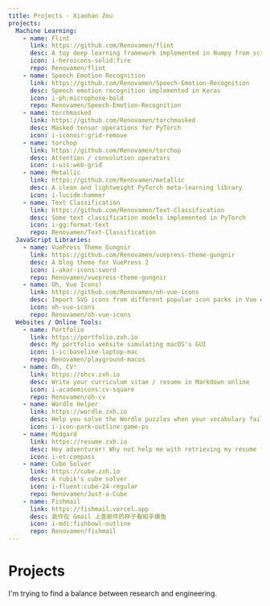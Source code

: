 ```yaml
---
title: Projects - Xiaohan Zou
projects:
  Machine Learning:
    - name: Flint
      link: https://github.com/Renovamen/flint
      desc: A toy deep learning framework implemented in Numpy from scratch
      icon: i-heroicons-solid:fire
      repo: Renovamen/flint
    - name: Speech Emotion Recognition
      link: https://github.com/Renovamen/Speech-Emotion-Recognition
      desc: Speech emotion recognition implemented in Keras
      icon: i-ph:microphone-bold
      repo: Renovamen/Speech-Emotion-Recognition
    - name: torchmasked
      link: https://github.com/Renovamen/torchmasked
      desc: Masked tensor operations for PyTorch
      icon: i-iconoir:grid-remove
    - name: torchop
      link: https://github.com/Renovamen/torchop
      desc: Attention / convolution operators
      icon: i-uis:web-grid
    - name: Metallic
      link: https://github.com/Renovamen/metallic
      desc: A clean and lightweight PyTorch meta-learning library
      icon: i-lucide:hammer
    - name: Text Classification
      link: https://github.com/Renovamen/Text-Classification
      desc: Some text classification models implemented in PyTorch
      icon: i-gg:format-text
      repo: Renovamen/Text-Classification
  JavaScript Libraries:
    - name: VuePress Theme Gungnir
      link: https://github.com/Renovamen/vuepress-theme-gungnir
      desc: A blog theme for VuePress 2
      icon: i-akar-icons:sword
      repo: Renovamen/vuepress-theme-gungnir
    - name: Oh, Vue Icons!
      link: https://github.com/Renovamen/oh-vue-icons
      desc: Import SVG icons from different popular icon packs in Vue easily
      icon: oh-vue-icons
      repo: Renovamen/oh-vue-icons
  Websites / Online Tools:
    - name: Portfolio
      link: https://portfolio.zxh.io
      desc: My portfolio website simulating macOS's GUI
      icon: i-ic:baseline-laptop-mac
      repo: Renovamen/playground-macos
    - name: Oh, CV!
      link: https://ohcv.zxh.io
      desc: Write your curriculum vitae / resume in Markdown online
      icon: i-academicons:cv-square
      repo: Renovamen/oh-cv
    - name: Wordle Helper
      link: https://wordle.zxh.io
      desc: Help you solve the Wordle puzzles when your vocabulary fails you
      icon: i-icon-park-outline:game-ps
    - name: Midgard
      link: https://resume.zxh.io
      desc: Hey adventurer! Why not help me with retrieving my resume fragments back!
      icon: i-et:compass
    - name: Cube Solver
      link: https://cube.zxh.io
      desc: A rubik's cube solver
      icon: i-fluent:cube-24-regular
      repo: Renovamen/Just-a-Cube
    - name: Fishmail
      link: https://fishmail.vercel.app
      desc: 装作在 Gmail 上查邮件的样子看知乎摸鱼
      icon: i-mdi:fishbowl-outline
      repo: Renovamen/fishmail
---
```


# Projects

I'm trying to find a balance between research and engineering.

<ProjectList :projects="frontmatter.projects"/>

